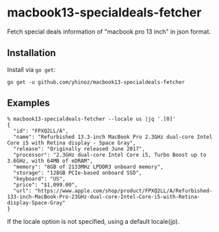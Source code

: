# macbook13-specialdeals-fetcher

Fetch special deals information of "macbook pro 13 inch" in json format.

## Installation

Install via `go get`:

    go get -u github.com/yhinoz/macbook13-specialdeals-fetcher

## Examples

    % macbook13-specialdeals-fetcher --locale us |jq '.[0]'
    {
      "id": "FPXQ2LL/A",
      "name": "Refurbished 13.3-inch MacBook Pro 2.3GHz dual-core Intel Core i5 with Retina display - Space Gray",
      "release": "Originally released June 2017",
      "processor": "2.3GHz dual-core Intel Core i5, Turbo Boost up to 3.6GHz, with 64MB of eDRAM",
      "memory": "8GB of 2133MHz LPDDR3 onboard memory",
      "storage": "128GB PCIe-based onboard SSD",
      "keyboard": "US",
      "price": "$1,099.00",
      "url": "https://www.apple.com/shop/product/FPXQ2LL/A/Refurbished-133-inch-MacBook-Pro-23GHz-dual-core-Intel-Core-i5-with-Retina-display-Space-Gray"
    }

If the locale option is not specified, using a default locale(jp).
